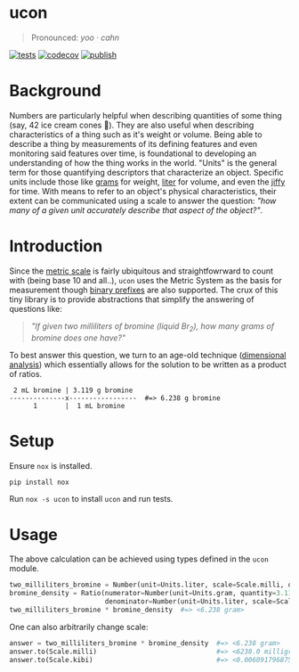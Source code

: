 # ucon

> Pronounced: _yoo · cahn_

[![tests](https://github.com/withtwoemms/ucon/workflows/tests/badge.svg)](https://github.com/withtwoemms/ucon/actions?query=workflow%3Atests) [![codecov](https://codecov.io/gh/withtwoemms/ucon/graph/badge.svg?token=BNONQTRJWG)](https://codecov.io/gh/withtwoemms/ucon) [![publish](https://github.com/withtwoemms/ucon/workflows/publish/badge.svg)](https://github.com/withtwoemms/ucon/actions?query=workflow%3Apublish)

# Background

Numbers are particularly helpful when describing quantities of some thing (say, 42 ice cream cones 🍦).
They are also useful when describing characteristics of a thing such as it's weight or volume.
Being able to describe a thing by measurements of its defining features and even monitoring said features over time, is foundational to developing an understanding of how the thing works in the world.
"Units" is the general term for those quantifying descriptors that characterize an object.
Specific units include those like [grams](https://en.wikipedia.org/wiki/Gram) for weight, [liter](https://en.wikipedia.org/wiki/Litre) for volume, and even the [jiffy](https://en.wikipedia.org/wiki/Jiffy_(time)) for time.
With means to refer to an object's physical characteristics, their extent can be communicated using a scale to answer the question: _"how many of a given unit accurately describe that aspect of the object?"_.

# Introduction

Since the [metric scale](https://en.wikipedia.org/wiki/Metric_prefix) is fairly ubiquitous and straightfowrward to count with (being base 10 and all..), `ucon` uses the Metric System as the basis for measurement though [binary prefixes](https://en.wikipedia.org/wiki/Binary_prefix) are also supported.
The crux of this tiny library is to provide abstractions that simplify the answering of questions like:

> _"If given two milliliters of bromine (liquid Br<sub>2</sub>), how many grams of bromine does one have?"_

To best answer this question, we turn to an age-old technique ([dimensional analysis](https://en.wikipedia.org/wiki/Dimensional_analysis)) which essentially allows for the solution to be written as a product of ratios.

```
 2 mL bromine | 3.119 g bromine
--------------x-----------------  #=> 6.238 g bromine
      1       |  1 mL bromine
```

# Setup

Ensure `nox` is installed.
```
pip install nox
```
Run `nox -s ucon` to install `ucon` and run tests.

# Usage

The above calculation can be achieved using types defined in the `ucon` module.

```python
two_milliliters_bromine = Number(unit=Units.liter, scale=Scale.milli, quantity=2)
bromine_density = Ratio(numerator=Number(unit=Units.gram, quantity=3.119)
                        denominator=Number(unit=Units.liter, scale=Scale.milli))
two_milliliters_bromine * bromine_density  #=> <6.238 gram>
```

One can also arbitrarily change scale:

```python
answer = two_milliliters_bromine * bromine_density  #=> <6.238 gram>
answer.to(Scale.milli)                              #=> <6238.0 milligram>
answer.to(Scale.kibi)                               #=> <0.006091796875 kibigram>
```
